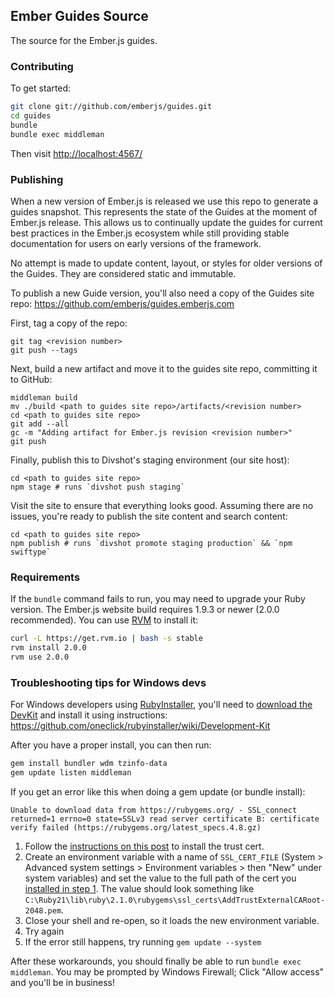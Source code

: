 ## Ember Guides Source

The source for the Ember.js guides.

### Contributing

To get started:

``` sh
git clone git://github.com/emberjs/guides.git
cd guides
bundle
bundle exec middleman
```

Then visit [http://localhost:4567/](http://localhost:4567/)

### Publishing
When a new version of Ember.js is released we use this repo to generate a guides snapshot. This represents the state of the Guides at the moment of Ember.js release. This allows us to continually update the guides for current best practices in the Ember.js ecosystem while still providing stable documentation for users on early versions of the framework.

No attempt is made to update content, layout, or styles for older versions of the Guides. They are considered static and immutable.

To publish a new Guide version, you'll also need a copy of the Guides site repo: https://github.com/emberjs/guides.emberjs.com

First, tag a copy of the repo:

```shell
git tag <revision number>
git push --tags
```

Next, build a new artifact and move it to the guides site repo, committing it to GitHub:

```shell
middleman build
mv ./build <path to guides site repo>/artifacts/<revision number>
cd <path to guides site repo>
git add --all
gc -m "Adding artifact for Ember.js revision <revision number>"
git push
```

Finally, publish this to Divshot's staging environment (our site host):

```
cd <path to guides site repo>
npm stage # runs `divshot push staging`
```

Visit the site to ensure that everything looks good. Assuming there are no issues, you're ready to publish the site content and search content:

```shell
cd <path to guides site repo>
npm publish # runs `divshot promote staging production` && `npm swiftype`
```


### Requirements

If the `bundle` command fails to run, you may need to upgrade your Ruby version. The Ember.js website build requires 1.9.3 or newer (2.0.0 recommended). You can use [RVM](https://rvm.io/) to install it:

``` sh
curl -L https://get.rvm.io | bash -s stable
rvm install 2.0.0
rvm use 2.0.0
```

### Troubleshooting tips for Windows devs

For Windows developers using [RubyInstaller](http://rubyinstaller.org/), you'll need to [download the DevKit](http://rubyinstaller.org/downloads) and install it using instructions:
https://github.com/oneclick/rubyinstaller/wiki/Development-Kit

After you have a proper install, you can then run:
``` sh
gem install bundler wdm tzinfo-data
gem update listen middleman
```

If you get an error like this when doing a gem update (or bundle install):

```Unable to download data from https://rubygems.org/ - SSL_connect returned=1 errno=0 state=SSLv3 read server certificate B: certificate verify failed (https://rubygems.org/latest_specs.4.8.gz)```

1. Follow the [instructions on this post](https://gist.github.com/luislavena/f064211759ee0f806c88) to install the trust cert.
2. Create an environment variable with a name of ```SSL_CERT_FILE``` (System > Advanced system settings > Environment variables > then "New" under system variables) and set the value to the full path of the cert you [installed in step 1](https://gist.github.com/luislavena/f064211759ee0f806c88). The value should look something like ```C:\Ruby21\lib\ruby\2.1.0\rubygems\ssl_certs\AddTrustExternalCARoot-2048.pem```.
3. Close your shell and re-open, so it loads the new environment variable.
4. Try again
5. If the error still happens, try running ```gem update --system```

After these workarounds, you should finally be able to run ```bundle exec middleman```. You may be prompted by Windows Firewall; Click "Allow access" and you'll be in business!
